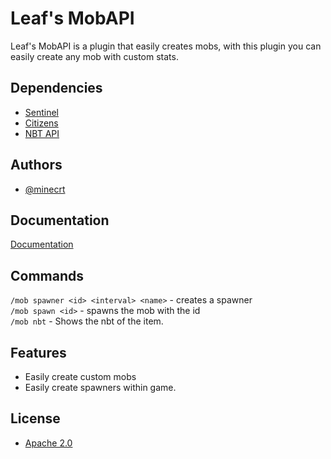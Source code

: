 
# Leaf's MobAPI

Leaf's MobAPI is a plugin that easily creates mobs, with this plugin you can easily create any mob with custom stats.




## Dependencies

 - [Sentinel](https://www.spigotmc.org/resources/sentinel.22017/)
 - [Citizens](https://ci.citizensnpcs.co/job/citizens2/)
 - [NBT API](https://www.spigotmc.org/resources/nbt-api.7939/)


## Authors

- [@minecrt](https://www.github.com/minecrt)




## Documentation

[Documentation](https://github.com/minecrt/MobAPI/wiki)

## Commands

```/mob spawner <id> <interval> <name>``` - creates a spawner\
```/mob spawn <id>``` - spawns the mob with the id\
```/mob nbt``` - Shows the nbt of the item.



## Features

- Easily create custom mobs
- Easily create spawners within game.


## License

- [Apache 2.0](https://choosealicense.com/licenses/apache-2.0/)

